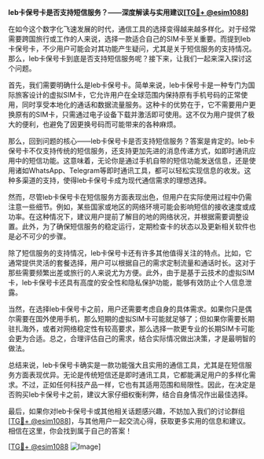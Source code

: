 **leb卡保号卡是否支持短信服务？——深度解读与实用建议[[TG💪+ @esim1088](https://t.me/s/esim1088)]**

在如今这个数字化飞速发展的时代，通信工具的选择变得越来越多样化。对于经常需要跨国旅行或工作的人来说，选择一款适合自己的SIM卡至关重要。而提到leb卡保号卡，不少用户可能会对其功能产生疑问，尤其是关于短信服务的支持情况。那么，leb卡保号卡到底是否支持短信服务呢？接下来，让我们一起来深入探讨这个问题。

首先，我们需要明确什么是leb卡保号卡。简单来说，leb卡保号卡是一种专门为国际旅客设计的虚拟SIM卡，它允许用户在全球范围内保持原有手机号码的正常使用，同时享受本地化的通话和数据流量服务。这种卡的优势在于，它不需要用户更换原有的SIM卡，只需通过电子设备下载并激活即可使用。这不仅为用户提供了极大的便利，也避免了因更换号码而可能带来的各种麻烦。

那么，回到问题的核心——leb卡保号卡是否支持短信服务？答案是肯定的。leb卡保号卡不仅支持传统的短信服务，还支持更加先进的消息传递方式，如即时通讯应用中的短信功能。这意味着，无论你是通过手机自带的短信功能发送信息，还是使用诸如WhatsApp、Telegram等即时通讯工具，都可以轻松实现信息的收发。这种多渠道的支持，使得leb卡保号卡成为现代通信需求的理想选择。

然而，尽管leb卡保号卡在短信服务方面表现出色，但用户在实际使用过程中仍需注意一些细节。例如，某些国家或地区的网络环境可能会影响短信的接收速度或成功率。在这种情况下，建议用户提前了解目的地的网络状况，并根据需要调整设置。此外，为了确保短信服务的稳定运行，定期检查卡的状态以及更新相关软件也是必不可少的步骤。

除了短信服务的支持情况，leb卡保号卡还有许多其他值得关注的特点。比如，它通常提供灵活的套餐选择，用户可以根据自己的需求定制流量和通话时长。这对于那些需要频繁出差或旅行的人来说尤为方便。此外，由于是基于云技术的虚拟SIM卡，leb卡保号卡还具有高度的安全性和隐私保护功能，能够有效防止个人信息泄露。

当然，在选择leb卡保号卡之前，用户还需要考虑自身的具体需求。如果你只是偶尔需要在国外使用手机，那么短期的虚拟SIM卡可能就足够了；但如果你需要长期驻扎海外，或者对网络稳定性有较高要求，那么选择一款更专业的长期SIM卡可能会更为合适。总之，合理评估自己的需求，结合实际情况做出决策，才是最明智的做法。

总结来说，leb卡保号卡确实是一款功能强大且实用的通信工具，尤其是在短信服务方面表现优异。无论是传统短信还是即时通讯工具，它都能满足用户的多样化需求。不过，正如任何科技产品一样，它也有其适用范围和局限性。因此，在决定是否购买leb卡保号卡之前，建议大家仔细权衡利弊，结合自身情况作出最佳选择。

最后，如果你对leb卡保号卡或其他相关话题感兴趣，不妨加入我们的讨论群组[[TG💪+ @esim1088](https://t.me/s/esim1088)]，与其他用户一起交流心得，获取更多实用的信息和建议。相信在这里，你会找到属于自己的答案！

[[TG💪+ @esim1088](https://t.me/s/esim1088) ![Image](https://i.postimg.cc/4NQfJmqS/Snipaste-2025-05-13-00-14-12.png)]